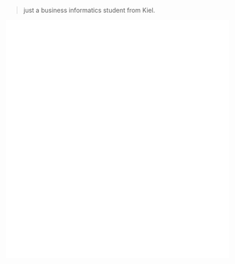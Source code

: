 > just a business informatics student from Kiel. 

<img src="https://github.com/b3z/b3z/blob/master/github-metrics.svg" alt="top-lang">


